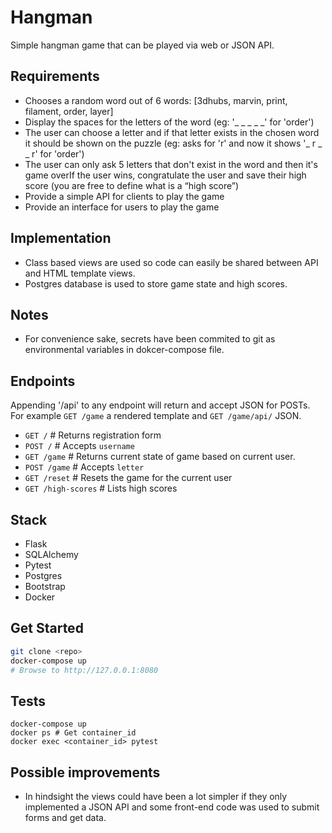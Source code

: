 # Hangman

Simple hangman game that can be played via web or JSON API.


## Requirements

* Chooses a random word out of 6 words: [3dhubs, marvin, print, filament, order, layer]
* Display the spaces for the letters of the word (eg: '_ _ _ _ _' for 'order')
* The user can choose a letter and if that letter exists in the chosen word it should be
shown on the puzzle (eg: asks for 'r' and now it shows '_ r _ _ r' for 'order')
* The user can only ask 5 letters that don't exist in the word and then it's game overIf the
user wins, congratulate the user and save their high score (you are free to define what is
a “high score”)
* Provide a simple API for clients to play the game
* Provide an interface for users to play the game


## Implementation
* Class based views are used so code can easily be shared between API and HTML template views.
* Postgres database is used to store game state and high scores.


## Notes
* For convenience sake, secrets have been commited to git as environmental variables in dokcer-compose file. 


## Endpoints
Appending '/api' to any endpoint will return and accept JSON for POSTs. For example `GET /game` a rendered template and
`GET /game/api/` JSON. 


* `GET /`               # Returns registration form
* `POST /`              # Accepts `username` 
* `GET /game`           # Returns current state of game based on current user.  
* `POST /game`          # Accepts `letter`
* `GET /reset`          # Resets the game for the current user
* `GET /high-scores`    # Lists high scores


## Stack
* Flask
* SQLAlchemy
* Pytest
* Postgres
* Bootstrap
* Docker


## Get Started
```bash
git clone <repo>
docker-compose up
# Browse to http://127.0.0.1:8080
```


## Tests
```
docker-compose up
docker ps # Get container_id
docker exec <container_id> pytest
```


## Possible improvements
* In hindsight the views could have been a lot simpler if they only implemented a JSON API and some front-end code 
was used to submit forms and get data.